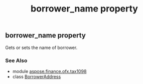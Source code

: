 ﻿---
title: borrower_name property
second_title: Aspose.Finance for Python via .NET API References
description: 
type: docs
weight: 60
url: /python-net/aspose.finance.ofx.tax1098/borroweraddress/borrower_name/
is_root: false
---

## borrower_name property


Gets or sets the name of borrower.

### See Also
* module [aspose.finance.ofx.tax1098](../../)
* class [BorrowerAddress](/finance/python-net/aspose.finance.ofx.tax1098/borroweraddress)
